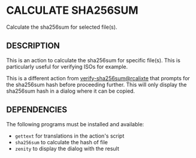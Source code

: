 CALCULATE SHA256SUM
===================

Calculate the sha256sum for selected file(s).

DESCRIPTION
-----------

This is an action to calculate the sha256sum for specific file(s).
This is particularly useful for verifying ISOs for example.

This is a different action from [verify-sha256sum@rcalixte](https://cinnamon-spices.linuxmint.com/actions/view/9) that prompts for the
sha256sum hash before proceeding further. This will only display the sha256sum
hash in a dialog where it can be copied.

DEPENDENCIES
------------

The following programs must be installed and available:

* `gettext` for translations in the action's script
* `sha256sum` to calculate the hash of file
* `zenity` to display the dialog with the result

